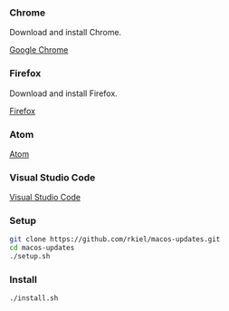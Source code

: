### Chrome

Download and install Chrome.

[Google Chrome](http://www.google.com/chrome/)

### Firefox

Download and install Firefox.

[Firefox](https://www.mozilla.org/en-US/firefox/)

### Atom

[Atom](https://atom.io/)

### Visual Studio Code

[Visual Studio Code](https://code.visualstudio.com/)

### Setup

```bash
git clone https://github.com/rkiel/macos-updates.git
cd macos-updates
./setup.sh
```

### Install

```bash
./install.sh
```
